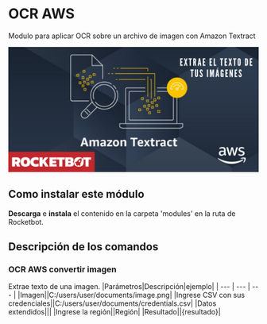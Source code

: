 # OCR AWS
  
Modulo para aplicar OCR sobre un archivo de imagen con Amazon Textract  
  
![banner](imgs/Banner_OCR-AWS.png)
## Como instalar este módulo
  
__Descarga__ e __instala__ el contenido en la carpeta 'modules' en la ruta de Rocketbot.  



## Descripción de los comandos

### OCR AWS convertir imagen
  
Extrae texto de una imagen.
|Parámetros|Descripción|ejemplo|
| --- | --- | --- |
|Imagen||C:/users/user/documents/image.png|
|Ingrese CSV con sus credenciales||C:/users/user/documents/credentials.csv|
|Datos extendidos|||
|Ingrese la región||Región|
|Resultado||{resultado}|

